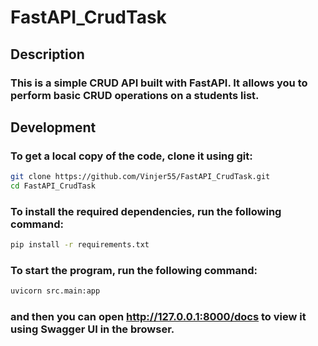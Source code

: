 # FastAPI_CrudTask

## Description
### This is a simple CRUD API built with FastAPI. It allows you to perform basic CRUD operations on a students list.

## Development
### To get a local copy of the code, clone it using git:
```bash
git clone https://github.com/Vinjer55/FastAPI_CrudTask.git
cd FastAPI_CrudTask
```

### To install the required dependencies, run the following command:
```bash
pip install -r requirements.txt
```

### To start the program, run the following command:
```bash
uvicorn src.main:app  
```
### and then you can open http://127.0.0.1:8000/docs to view it using Swagger UI in the browser.